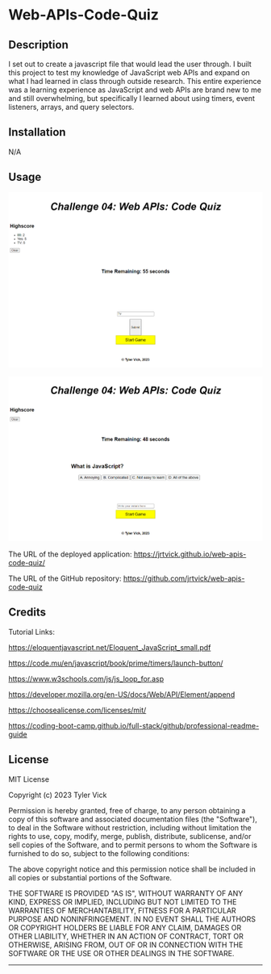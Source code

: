 # Web-APIs-Code-Quiz

## Description

I set out to create a javascript file that would lead the user through. I built this project to test my knowledge of JavaScript web APIs and expand on what I had learned in class through outside research. This entire experience was a learning experience as JavaScript and web APIs are brand new to me and still overwhelming, but specifically I learned about using timers, event listeners, arrays,  and query selectors.

## Installation

N/A

## Usage

![Tyler Vick's Code Quiz One](./assets/images/code-quiz-screen-shot-1.png)

![Tyler Vick's Code Quiz Two](./assets/images/code-quiz-screen-shot-2.png)


The URL of the deployed application: https://jrtvick.github.io/web-apis-code-quiz/


The URL of the GitHub repository: https://github.com/jrtvick/web-apis-code-quiz

## Credits

Tutorial Links:

https://eloquentjavascript.net/Eloquent_JavaScript_small.pdf

https://code.mu/en/javascript/book/prime/timers/launch-button/

https://www.w3schools.com/js/js_loop_for.asp

https://developer.mozilla.org/en-US/docs/Web/API/Element/append

https://choosealicense.com/licenses/mit/

https://coding-boot-camp.github.io/full-stack/github/professional-readme-guide

## License

MIT License

Copyright (c) 2023 Tyler Vick

Permission is hereby granted, free of charge, to any person obtaining a copy
of this software and associated documentation files (the "Software"), to deal
in the Software without restriction, including without limitation the rights
to use, copy, modify, merge, publish, distribute, sublicense, and/or sell
copies of the Software, and to permit persons to whom the Software is
furnished to do so, subject to the following conditions:

The above copyright notice and this permission notice shall be included in all
copies or substantial portions of the Software.

THE SOFTWARE IS PROVIDED "AS IS", WITHOUT WARRANTY OF ANY KIND, EXPRESS OR
IMPLIED, INCLUDING BUT NOT LIMITED TO THE WARRANTIES OF MERCHANTABILITY,
FITNESS FOR A PARTICULAR PURPOSE AND NONINFRINGEMENT. IN NO EVENT SHALL THE
AUTHORS OR COPYRIGHT HOLDERS BE LIABLE FOR ANY CLAIM, DAMAGES OR OTHER
LIABILITY, WHETHER IN AN ACTION OF CONTRACT, TORT OR OTHERWISE, ARISING FROM,
OUT OF OR IN CONNECTION WITH THE SOFTWARE OR THE USE OR OTHER DEALINGS IN THE
SOFTWARE.

---